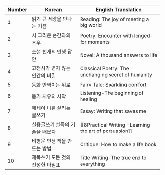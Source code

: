 
| Number | Korean             | English Translation                                    |
| ------ | ------------------ | ------------------------------------------------------ |
| 1      | 읽기 큰 세상을 만나는 기쁨    | Reading: The joy of meeting a big world                |
| 2      | 시 그리운 순간과의 조우      | Poetry: Encounter with longed-for moments              |
| 3      | 소설 천개의 인생 답안       | Novel: A thousand answers to life                      |
| 4      | 고전시가 변치 않는 인간의 비밀  | Classical Poetry: The unchanging secret of humanity    |
| 5      | 동화 반짝이는 위로         | Fairy Tale: Sparkling comfort                          |
| 6      | 듣기 치유의 시작          | Listening-The beginning of healing                     |
| 7      | 에세이 나를 살리는 글쓰기     | Essay: Writing that saves me                           |
| 8      | 실용글쓰기 설득의 기술을 배운다  | [[8Practical Writing -Learning the art of persuasion]] |
| 9      | 비평문 인생 책을 만드는 방법   | Critique: How to make a life book                      |
| 10     | 제목쓰기 모든 것의 진정한 마침표 | Title Writing-The true end to everything               |
